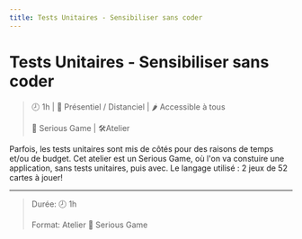 ```yaml
---
title: Tests Unitaires - Sensibiliser sans coder
---
```


# Tests Unitaires - Sensibiliser sans coder


> 🕗 1h | 👯 Présentiel / Distanciel | 🌶️ Accessible à tous
>
> 🧩 Serious Game | 🛠️Atelier

Parfois, les tests unitaires sont mis de côtés pour des raisons de temps et/ou de budget.
Cet atelier est un Serious Game, où l'on va constuire une application, sans tests unitaires, puis avec.
Le langage utilisé : 2 jeux de 52 cartes à jouer!   





---


> Durée: 🕗 1h
> 
> Format: Atelier 🧩 Serious Game 

